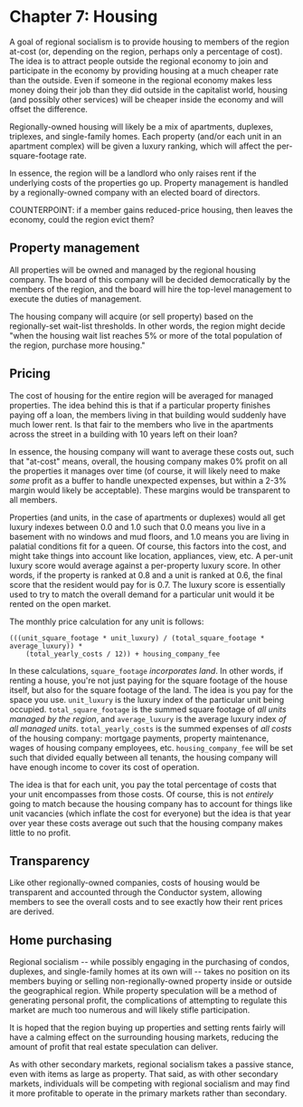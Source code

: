 # Chapter 7: Housing

A goal of regional socialism is to provide housing to members of the region at-cost (or, depending on the region, perhaps only a percentage of cost). The idea is to attract people outside the regional economy to join and participate in the economy by providing housing at a much cheaper rate than the outside. Even if someone in the regional economy makes less money doing their job than they did outside in the capitalist world, housing (and possibly other services) will be cheaper inside the economy and will offset the difference.

Regionally-owned housing will likely be a mix of apartments, duplexes, triplexes, and single-family homes. Each property (and/or each unit in an apartment complex) will be given a luxury ranking, which will affect the per-square-footage rate.

In essence, the region will be a landlord who only raises rent if the underlying costs of the properties go up. Property management is handled by a regionally-owned company with an elected board of directors.

COUNTERPOINT: if a member gains reduced-price housing, then leaves the economy, could the region evict them?

## Property management

All properties will be owned and managed by the regional housing company. The board of this company will be decided democratically by the members of the region, and the board will hire the top-level management to execute the duties of management.

The housing company will acquire (or sell property) based on the regionally-set wait-list thresholds. In other words, the region might decide "when the housing wait list reaches 5% or more of the total population of the region, purchase more housing."

## Pricing

The cost of housing for the entire region will be averaged for managed properties. The idea behind this is that if a particular property finishes paying off a loan, the members living in that building would suddenly have much lower rent. Is that fair to the members who live in the apartments across the street in a building with 10 years left on their loan?

In essence, the housing company will want to average these costs out, such that "at-cost" means, overall, the housing company makes 0% profit on all the properties it manages over time (of course, it will likely need to make *some* profit as a buffer to handle unexpected expenses, but within a 2-3% margin would likely be acceptable). These margins would be transparent to all members.

Properties (and units, in the case of apartments or duplexes) would all get luxury indexes between 0.0 and 1.0 such that 0.0 means you live in a basement with no windows and mud floors, and 1.0 means you are living in palatial conditions fit for a queen. Of course, this factors into the cost, and might take things into account like location, appliances, view, etc. A per-unit luxury score would average against a per-property luxury score. In other words, if the property is ranked at 0.8 and a unit is ranked at 0.6, the final score that the resident would pay for is 0.7. The luxury score is essentially used to try to match the overall demand for a particular unit would it be rented on the open market.

The monthly price calculation for any unit is follows:

```
(((unit_square_footage * unit_luxury) / (total_square_footage * average_luxury)) *
    (total_yearly_costs / 12)) + housing_company_fee
```

In these calculations, `square_footage` *incorporates land*. In other words, if renting a house, you're not just paying for the square footage of the house itself, but also for the square footage of the land. The idea is you pay for the space you use. `unit_luxury` is the luxury index of the particular unit being occupied. `total_square_footage` is the summed square footage of *all units managed by the region*, and `average_luxury` is the average luxury index *of all managed units*. `total_yearly_costs` is the summed expenses of *all costs* of the housing company: mortgage payments, property maintenance, wages of housing company employees, etc. `housing_company_fee` will be set such that divided equally between all tenants, the housing company will have enough income to cover its cost of operation.

The idea is that for each unit, you pay the total percentage of costs that your unit encompasses from those costs. Of course, this is not *entirely* going to match because the housing company has to account for things like unit vacancies (which inflate the cost for everyone) but the idea is that year over year these costs average out such that the housing company makes little to no profit.

## Transparency

Like other regionally-owned companies, costs of housing would be transparent and accounted through the Conductor system, allowing members to see the overall costs and to see exactly how their rent prices are derived.

## Home purchasing

Regional socialism -- while possibly engaging in the purchasing of condos, duplexes, and single-family homes at its own will -- takes no position on its members buying or selling non-regionally-owned property inside or outside the geographical region. While property speculation will be a method of generating personal profit, the complications of attempting to regulate this market are much too numerous and will likely stifle participation.

It is hoped that the region buying up properties and setting rents fairly will have a calming effect on the surrounding housing markets, reducing the amount of profit that real estate speculation can deliver.

As with other secondary markets, regional socialism takes a passive stance, even with items as large as property. That said, as with other secondary markets, individuals will be competing with regional socialism and may find it more profitable to operate in the primary markets rather than secondary.

